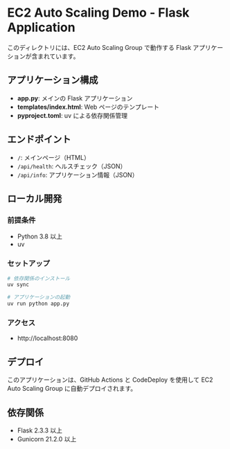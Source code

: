 # EC2 Auto Scaling Demo - Flask Application

このディレクトリには、EC2 Auto Scaling Group で動作する Flask アプリケーションが含まれています。

## アプリケーション構成

- **app.py**: メインの Flask アプリケーション
- **templates/index.html**: Web ページのテンプレート
- **pyproject.toml**: uv による依存関係管理

## エンドポイント

- `/`: メインページ（HTML）
- `/api/health`: ヘルスチェック（JSON）
- `/api/info`: アプリケーション情報（JSON）

## ローカル開発

### 前提条件

- Python 3.8 以上
- uv

### セットアップ

```bash
# 依存関係のインストール
uv sync

# アプリケーションの起動
uv run python app.py
```

### アクセス

- http://localhost:8080

## デプロイ

このアプリケーションは、GitHub Actions と CodeDeploy を使用して EC2 Auto Scaling Group に自動デプロイされます。

## 依存関係

- Flask 2.3.3 以上
- Gunicorn 21.2.0 以上
